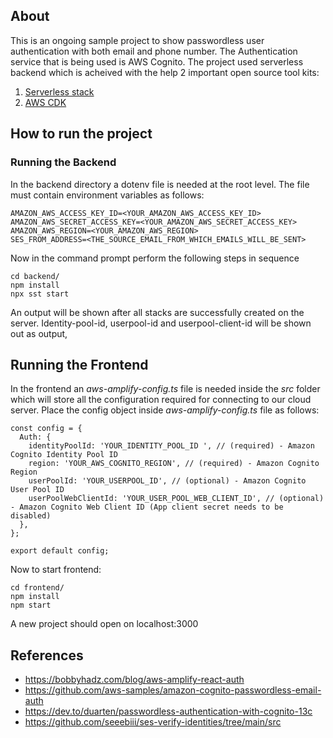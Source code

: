 ## About

This is an ongoing sample project to show passwordless user authentication with both email and phone number. The Authentication service that is being used is AWS Cognito. The project used serverless backend which is acheived with the help 2 important open source tool kits:

1. [Serverless stack](https://docs.serverless-stack.com/)
2. [AWS CDK](https://docs.aws.amazon.com/cdk/api/latest/docs/aws-construct-library.html)

## How to run the project

### Running the Backend

In the backend directory a dotenv file is needed at the root level. The file must contain environment variables as follows:

```
AMAZON_AWS_ACCESS_KEY_ID=<YOUR_AMAZON_AWS_ACCESS_KEY_ID>
AMAZON_AWS_SECRET_ACCESS_KEY=<YOUR_AMAZON_AWS_SECRET_ACCESS_KEY>
AMAZON_AWS_REGION=<YOUR_AMAZON_AWS_REGION>
SES_FROM_ADDRESS=<THE_SOURCE_EMAIL_FROM_WHICH_EMAILS_WILL_BE_SENT>
```

Now in the command prompt perform the following steps in sequence

```
cd backend/
npm install
npx sst start
```

An output will be shown after all stacks are successfully created on the server. Identity-pool-id, userpool-id and userpool-client-id will be shown out as output,

## Running the Frontend

In the frontend an _aws-amplify-config.ts_ file is needed inside the _src_ folder which will store all the configuration required for connecting to our cloud server. Place the config object inside _aws-amplify-config.ts_ file as follows:

```
const config = {
  Auth: {
    identityPoolId: 'YOUR_IDENTITY_POOL_ID ', // (required) - Amazon Cognito Identity Pool ID
    region: 'YOUR_AWS_COGNITO_REGION', // (required) - Amazon Cognito Region
    userPoolId: 'YOUR_USERPOOL_ID', // (optional) - Amazon Cognito User Pool ID
    userPoolWebClientId: 'YOUR_USER_POOL_WEB_CLIENT_ID', // (optional) - Amazon Cognito Web Client ID (App client secret needs to be disabled)
  },
};

export default config;

```

Now to start frontend:

```
cd frontend/
npm install
npm start
```

A new project should open on localhost:3000

## References

- https://bobbyhadz.com/blog/aws-amplify-react-auth
- https://github.com/aws-samples/amazon-cognito-passwordless-email-auth
- https://dev.to/duarten/passwordless-authentication-with-cognito-13c
- https://github.com/seeebiii/ses-verify-identities/tree/main/src
